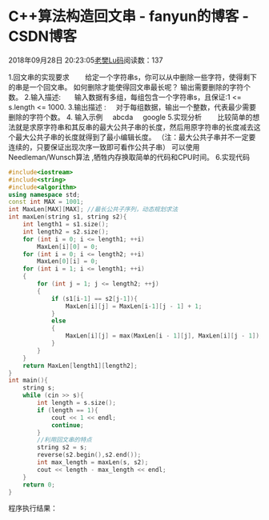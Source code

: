 # C++算法构造回文串 - fanyun的博客 - CSDN博客
2018年09月28日 20:23:05[老樊Lu码](https://me.csdn.net/fanyun_01)阅读数：137

1.回文串的实现要求
       给定一个字符串s，你可以从中删除一些字符，使得剩下的串是一个回文串。 如何删除才能使得回文串最长呢？ 输出需要删除的字符个数。
2.输入描述:
      输入数据有多组，每组包含一个字符串s，且保证:1 <= s.length <= 1000.
3.输出描述 :
    对于每组数据，输出一个整数，代表最少需要删除的字符个数。
4. 输入示例
    abcda
    google
5.实现分析
       比较简单的想法就是求原字符串和其反串的最大公共子串的长度，然后用原字符串的长度减去这个最大公共子串的长度就得到了最小编辑长度。 （注：最大公共子串并不一定要连续的，只要保证出现次序一致即可看作公共子串） 可以使用 Needleman/Wunsch算法 ,牺牲内存换取简单的代码和CPU时间。
6.实现代码
```cpp
#include<iostream>
#include<string>
#include<algorithm>
using namespace std;
const int MAX = 1001;
int MaxLen[MAX][MAX]; //最长公共子序列，动态规划求法
int maxLen(string s1, string s2){
    int length1 = s1.size();
    int length2 = s2.size();
    for (int i = 0; i <= length1; ++i)
        MaxLen[i][0] = 0;
    for (int i = 0; i <= length2; ++i)
        MaxLen[0][i] = 0;
    for (int i = 1; i <= length1; ++i)
    {
        for (int j = 1; j <= length2; ++j)
        {
            if (s1[i-1] == s2[j-1]){
                MaxLen[i][j] = MaxLen[i-1][j - 1] + 1;
            }
            else
            {
                MaxLen[i][j] = max(MaxLen[i - 1][j], MaxLen[i][j - 1]);
            }
        }
    }
    return MaxLen[length1][length2];
}
int main(){
    string s;
    while (cin >> s){
        int length = s.size();
        if (length == 1){
            cout << 1 << endl;
            continue;
        }
        //利用回文串的特点
        string s2 = s;
        reverse(s2.begin(),s2.end());
        int max_length = maxLen(s, s2);
        cout << length - max_length << endl;
    }
    return 0;
}
```
程序执行结果：
